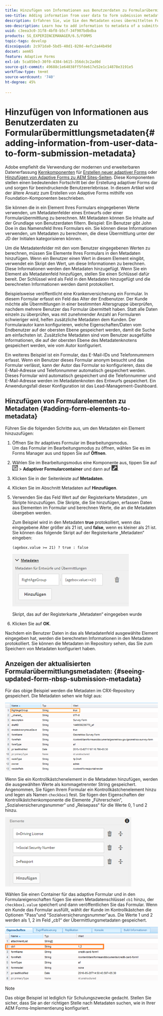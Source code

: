 ```yaml
---
title: Hinzufügen von Informationen aus Benutzerdaten zu Formularübermittlungsmetadaten
seo-title: Adding information from user data to form submission metadata
description: Erfahren Sie, wie Sie den Metadaten eines übermittelten Formulars mit vom Benutzer bereitgestellten Daten Informationen hinzufügen.
seo-description: Learn how to add information to metadata of a submitted form with user provided data.
uuid: c3eea3c0-31f8-4bf8-b5cf-34f907bdbdba
products: SG_EXPERIENCEMANAGER/6.5/FORMS
topic-tags: develop
discoiquuid: 2c971da0-5bd5-40d1-820d-4efc2a44b49d
docset: aem65
feature: Adaptive Forms
exl-id: 5ca850e3-30f0-4384-b615-356dc3c2ad0d
source-git-commit: 49688c1e64038ff5fde617e52e1c14878e3191e5
workflow-type: tm+mt
source-wordcount: '740'
ht-degree: 45%

---
```


# Hinzufügen von Informationen aus Benutzerdaten zu Formularübermittlungsmetadaten{#adding-information-from-user-data-to-form-submission-metadata}

<span class="preview"> Adobe empfiehlt die Verwendung der modernen und erweiterbaren Datenerfassung [Kernkomponenten](https://experienceleague.adobe.com/docs/experience-manager-core-components/using/adaptive-forms/introduction.html?lang=de) für [Erstellen neuer adaptiver Forms](/help/forms/using/create-an-adaptive-form-core-components.md) oder [Hinzufügen von Adaptive Forms zu AEM Sites-Seiten](/help/forms/using/create-or-add-an-adaptive-form-to-aem-sites-page.md). Diese Komponenten stellen einen bedeutenden Fortschritt bei der Erstellung adaptiver Forms dar und sorgen für beeindruckende Benutzererlebnisse. In diesem Artikel wird der ältere Ansatz zum Erstellen von Adaptive Forms mithilfe von Foundation-Komponenten beschrieben. </span>

Sie können die in ein Element Ihres Formulars eingegebenen Werte verwenden, um Metadatenfelder eines Entwurfs oder einer Formularübermittlung zu berechnen. Mit Metadaten können Sie Inhalte auf der Grundlage von Benutzerdaten filtern. Beispiel: Ein Benutzer gibt John Doe in das Namensfeld Ihres Formulars ein. Sie können diese Informationen verwenden, um Metadaten zu berechnen, die diese Übermittlung unter der JD der Initialen kategorisieren können.

Um die Metadatenfelder mit den vom Benutzer eingegebenen Werten zu berechnen, müssen Sie Elemente Ihres Formulars in den Metadaten hinzufügen. Wenn ein Benutzer einen Wert in diesem Element eingibt, verwendet ein Skript den Wert, um diese Informationen zu berechnen. Diese Informationen werden den Metadaten hinzugefügt. Wenn Sie ein Element als Metadatenfeld hinzufügen, stellen Sie einen Schlüssel dafür bereit. Der Schlüssel wird als Feld in den Metadaten hinzugefügt und die berechneten Informationen werden damit protokolliert.

Beispielsweise veröffentlicht eine Krankenversicherung ein Formular. In diesem Formular erfasst ein Feld das Alter der Endbenutzer. Der Kunde möchte alle Übermittlungen in einer bestimmten Altersgruppe überprüfen, nachdem mehrere Benutzer das Formular übermittelt haben. Statt alle Daten einzeln zu überprüfen, was mit zunehmender Anzahl an Formularen schwieriger wird, helfen zusätzliche Metadaten dem Kunden. Der Formularautor kann konfigurieren, welche Eigenschaften/Daten vom Endbenutzer auf der obersten Ebene gespeichert werden, damit die Suche am einfachsten ist. Zusätzliche Metadaten sind vom Benutzer ausgefüllte Informationen, die auf der obersten Ebene des Metadatenknotens gespeichert werden, wie vom Autor konfiguriert.

Ein weiteres Beispiel ist ein Formular, das E-Mail-IDs und Telefonnummern erfasst. Wenn ein Benutzer dieses Formular anonym besucht und das Formular verlässt, kann der Autor das Formular so konfigurieren, dass die E-Mail-Adresse und Telefonnummer automatisch gespeichert werden. Dieses Formular wird automatisch gespeichert und die Telefonnummer und E-Mail-Adresse werden im Metadatenknoten des Entwurfs gespeichert. Ein Anwendungsfall dieser Konfiguration ist das Lead-Management-Dashboard.

## Hinzufügen von Formularelementen zu Metadaten {#adding-form-elements-to-metadata}

Führen Sie die folgenden Schritte aus, um den Metadaten ein Element hinzuzufügen:

1. Öffnen Sie Ihr adaptives Formular im Bearbeitungsmodus.\
   Um das Formular im Bearbeitungsmodus zu öffnen, wählen Sie es im Forms Manager aus und tippen Sie auf **Öffnen**.
1. Wählen Sie im Bearbeitungsmodus eine Komponente aus, tippen Sie auf ![field-level](assets/field-level.png) > **Adaptiver Formularcontainer** und dann auf ![cmppr](assets/cmppr.png).
1. Klicken Sie in der Seitenleiste auf **Metadaten**.
1. Klicken Sie im Abschnitt Metadaten auf **Hinzufügen**.
1. Verwenden Sie das Feld Wert auf der Registerkarte Metadaten , um Skripte hinzuzufügen. Die Skripte, die Sie hinzufügen, erfassen Daten aus Elementen im Formular und berechnen Werte, die an die Metadaten übergeben werden.

   Zum Beispiel wird in den Metadaten **true** protokolliert, wenn das eingegebene Alter größer als 21 ist, und **false**, wenn es kleiner als 21 ist. Sie können das folgende Skript auf der Registerkarte „Metadaten“ eingeben:

   `(agebox.value >= 21) ? true : false`

   ![Metadatenskript](assets/add-element-metadata.png)

   Skript, das auf der Registerkarte „Metadaten“ eingegeben wurde

1. Klicken Sie auf **OK**.

Nachdem ein Benutzer Daten in das als Metadatenfeld ausgewählte Element eingegeben hat, werden die berechneten Informationen in den Metadaten protokolliert. Sie können die Metadaten im Repository sehen, das Sie zum Speichern von Metadaten konfiguriert haben.

## Anzeigen der aktualisierten Formularübermittlungsmetadaten: {#seeing-updated-form-nbsp-submission-metadata}

Für das obige Beispiel werden die Metadaten im CRX-Repository gespeichert. Die Metadaten sehen wie folgt aus:

![Metadaten](assets/metadata_entry_new.png)

Wenn Sie ein Kontrollkästchenelement in die Metadaten hinzufügen, werden die ausgewählten Werte als kommagetrennter String gespeichert. Angenommen, Sie fügen Ihrem Formular ein Kontrollkästchenelement hinzu und legen als Namen `checkbox1` fest. Sie fügen den Eigenschaften der Kontrollkästchenkomponente die Elemente „Führerschein“, „Sozialversicherungsnummer“ und „Reisepass“ für die Werte 0, 1 und 2 hinzu.

![Speichern mehrerer Werte aus einem Kontrollkästchen](assets/checkbox-metadata.png)

Wählen Sie einen Container für das adaptive Formular und in den Formulareigenschaften fügen Sie einen Metadatenschlüssel `cb1` hinzu, der `checkbox1.value` speichert und dann veröffentlichen Sie das Formular. Wenn ein Kunde das Formular ausfüllt, wählt der Kunde im Kontrollkästchen die Optionen &quot;Pass&quot;und &quot;Sozialversicherungsnummer&quot;aus. Die Werte 1 und 2 werden als 1, 2 im Feld „cb1“ der Übermittlungsmetadaten gespeichert.

![Metadatenelement für mehrere Werte, ausgewählt in einem Kontrollkästchenfeld](assets/metadata-entry.png)

>[!NOTE]
>
>Das obige Beispiel ist lediglich für Schulungszwecke gedacht. Stellen Sie sicher, dass Sie an der richtigen Stelle nach Metadaten suchen, wie in Ihrer AEM Forms-Implementierung konfiguriert.
